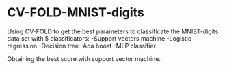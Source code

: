 # CV-FOLD-MNIST-digits

Using CV-FOLD to get the best parameters to classificate the MNIST-digits data set with 5 classificators:
-Support vectors machine
-Logistic regression
-Decision tree
-Ada boost
-MLP classifier

Obtaining the best score with support vector machine.
